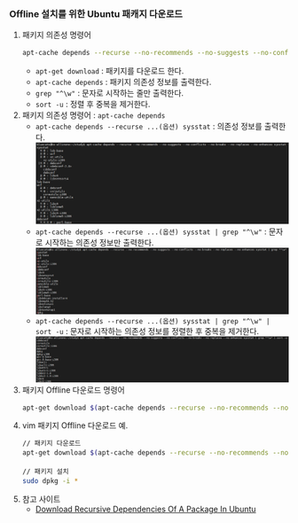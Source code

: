 
### Offline 설치를 위한 Ubuntu 패캐지 다운로드
1. 패키지 의존성 명령어
   ```bash
   apt-cache depends --recurse --no-recommends --no-suggests --no-conflicts --no-breaks --no-replaces --no-enhances [패키지명] | grep "^\w" | sort -u
   ```
   - `apt-get download` : 패키지를 다운로드 한다.
   - `apt-cache depends` : 패키지 의존성 정보를 출력한다.
   - `grep "^\w"` : 문자로 시작하는 줄만 출력한다.
   -  `sort -u` : 정렬 후 중복을 제거한다.
1. 패키지 의존성 명령어 : `apt-cache depends`
   - `apt-cache depends --recurse ...(옵션) sysstat` : 의존성 정보를 출력한다.  
      ![](./Images/Offline_Package_AptCacheDepends.png)  
   - `apt-cache depends --recurse ...(옵션) sysstat | grep "^\w"` : 문자로 시작하는 의존성 정보만 출력한다.  
      ![](./Images/Offline_Package_AptCacheDepends_Grep.png)  
   - `apt-cache depends --recurse ...(옵션) sysstat | grep "^\w" | sort -u` : 문자로 시작하는 의존성 정보를 정렬한 후 중복을 제거한다.  
      ![](./Images/Offline_Package_AptCacheDepends_Grep_Sort.png)  
1. 패키지 Offline 다운로드 명령어 
   ```bash
   apt-get download $(apt-cache depends --recurse --no-recommends --no-suggests --no-conflicts --no-breaks --no-replaces --no-enhances [패키지명] | grep "^\w" | sort -u)
   ```
1. vim 패키지 Offline 다운로드 예.
   ```bash
   // 패키지 다운로드
   apt-get download $(apt-cache depends --recurse --no-recommends --no-suggests --no-conflicts --no-breaks --no-replaces --no-enhances vim | grep "^\w" | sort -u)
   
   // 패키지 설치
   sudo dpkg -i *
   ```
1. 참고 사이트	 
   - [Download Recursive Dependencies Of A Package In Ubuntu](https://ostechnix.com/download-recursive-dependencies-of-a-package-in-ubuntu/)
